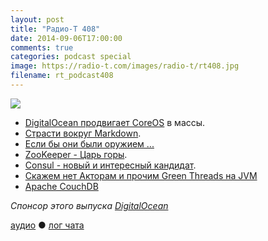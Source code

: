 ```yaml
---
layout: post
title: "Радио-Т 408"
date: 2014-09-06T17:00:00
comments: true
categories: podcast special
image: https://radio-t.com/images/radio-t/rt408.jpg
filename: rt_podcast408
---
```

![](https://radio-t.com/images/radio-t/rt408.jpg)

* [DigitalOcean продвигаeт CoreOS](http://techcrunch.com/2014/09/05/digitalocean-partners-with-coreos-to-bring-large-scale-cluster-deployments-to-its-platform/) в массы.
* [Страсти вокруг Markdown](http://habrahabr.ru/post/235611/).
* [Если бы они были оружием ...](http://bjorn.tipling.com/if-programming-languages-were-weapons)
* [ZooKeeper - Царь горы](http://prsm.tc/DAkIk2).
* [Consul - новый и интересный кандидат](http://progrium.com/blog/2014/08/20/consul-service-discovery-with-docker/).
* [Скажем нет Акторам и прочим Green Threads на JVM](http://boundary.com/blog/2014/09/03/no-you-cant-have-a-pony/)
* [Apache CouchDB](http://www.infoq.com/articles/apache-couchdb-the-definitive-introduction)

_Спонсор этого выпуска [DigitalOcean](https://www.digitalocean.com)_

[аудио](http://cdn.radio-t.com/rt_podcast408.mp3) ● [лог чата](http://chat.radio-t.com/logs/radio-t-408.html)
<audio src="http://cdn.radio-t.com/rt_podcast408.mp3" preload="none"></audio>
